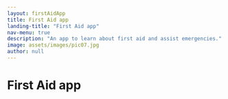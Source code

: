 ```yaml
---
layout: firstAidApp
title: First Aid app
landing-title: "First Aid app"
nav-menu: true
description: "An app to learn about first aid and assist emergencies."
image: assets/images/pic07.jpg
author: null
---
```


<h1>First Aid app</h1>
